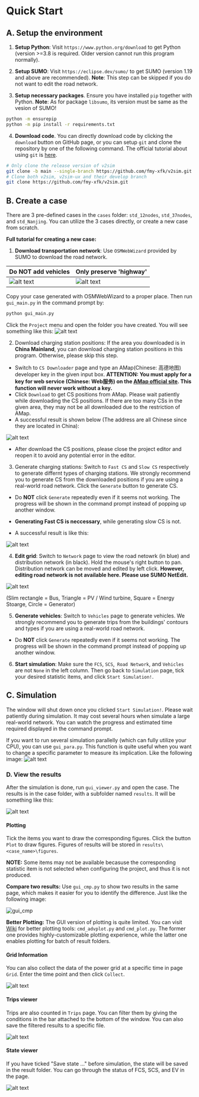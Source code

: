 # Quick Start

## A. Setup the environment

1. **Setup Python**: Visit `https://www.python.org/download` to get Python (version >=3.8 is required. Older version cannot run this program normally).

2. **Setup SUMO**: Visit `https://eclipse.dev/sumo/` to get SUMO (version 1.19 and above are recommended). **Note**: This step can be skipped if you do not want to edit the road network.

3. **Setup necessary packages**. Ensure you have installed `pip` together with Python. **Note**: As for package `libsumo`, its version must be same as the vesion of SUMO!
```bash
python -m ensurepip
python -m pip install -r requirements.txt
```

4. **Download code**. You can directly download code by clicking the `download` button on GitHub page, or you can setup `git` and clone the repository by one of the following command. The official tutorial about using `git` is [here](https://git-scm.com/book/en/v2/Getting-Started-Installing-Git).
```bash
# Only clone the release version of v2sim
git clone -b main --single-branch https://github.com/fmy-xfk/v2sim.git
# Clone both v2sim, v2sim-ux and their develop branch
git clone https://github.com/fmy-xfk/v2sim.git
```

## B. Create a case
There are 3 pre-defined cases in the `cases` folder: `std_12nodes`, `std_37nodes`, and `std_Nanjing`. You can utilize the 3 cases directly, or create a new case from scratch.

**Full tutorial for creating a new case:**

1. **Download transportation network**: Use  `OSMWebWizard` provided by SUMO to download the road network. 

|Do NOT add vehicles|Only preserve 'highway'|
|---|---|
|![alt text](/imgs/1.png)|![alt text](/imgs/2.png)|

Copy your case generated with OSMWebWizard to a proper place. Then run `gui_main.py` in the command prompt by:
```bash
python gui_main.py
```

Click the `Project` menu and open the folder you have created. You will see something like this:
![alt text](/imgs/3.png)

2. Download charging station positions: If the area you downloaded is in **China Mainland**, you can download charging station positions in this program. Otherwise, please skip this step.
+ Switch to `CS Downloader` page and type an AMap(Chinese: 高德地图) developer key in the given input box. **ATTENTION: You must apply for a key for web service (Chinese: Web服务) on the [AMap official site](https://lbs.amap.com/). This function will never work without a key.** 
+ Click `Download` to get CS positions from AMap. Please wait patiently while downloading the CS positions. If there are too many CSs in the given area, they may not be all downloaded due to the restriction of AMap.
+ A successful result is shown below (The address are all Chinese since they are located in China):

![alt text](/imgs/4.png)

+ After download the CS positions, please close the project editor and reopen it to avoid any potential error in the editor.

3. Generate charging stations: Switch to `Fast CS` and `Slow CS` respectively to generate differnt types of charging stations. We strongly recommend you to generate CS from the downloaded positions if you are using a real-world road network. Click the `Generate` button to generate CS.

+ Do **NOT** click `Generate` repeatedly even if it seems not working. The progress will be shown in the command prompt instead of popping up another window.

+ **Generating Fast CS is neccessary**, while generating slow CS is not.

+ A successful result is like this:

![alt text](/imgs/5.png)

4. **Edit grid**: Switch to `Network` page to view the road netowrk (in blue) and distribution network (in black). Hold the mouse's right button to pan. Distribution network can be moved and edited by left click. **However, editing road network is not available here. Please use SUMO NetEdit.**

![alt text](/imgs/11.png)

(Slim rectangle = Bus, Triangle = PV / Wind turbine, Square = Energy Stoarge, Circle = Generator)

5. **Generate vehicles**: Switch to `Vehicles` page to generate vehicles. We strongly recommend you to generate trips from the buildings' contours and types if you are using a real-world road network. 

+ Do **NOT** click `Generate` repeatedly even if it seems not working. The progress will be shown in the command prompt instead of popping up another window.

6. **Start simulation**: Make sure the `FCS`, `SCS`,` Road Network`, and `Vehicles` are not `None` in the left column. Then go back to `Simulation` page, tick your desired statistic items, and click `Start Simulation!`.


## C. Simulation
The window will shut down once you clicked `Start Simulation!`. Please wait patiently during simulation. It may cost several hours when simulate a large real-world network. You can watch the progress and estimated time required displayed in the command prompt.

If you want to run several simulation parallelly (which can fully utilize your CPU), you can use `gui_para.py`. This function is quite useful 
when you want to change a specific parameter to measure its implication. Like the following image:
![alt text](/imgs/10.png)

### D. View the results
After the simulation is done, run `gui_viewer.py` and open the case. The results is in the case folder, with a subfolder named `results`. It will be something like this:

![alt text](/imgs/6.png)

#### Plotting
Tick the items you want to draw the corresponding figures. Click the button `Plot` to draw figures. Figures of results will be stored in `results\<case_name>\figures`.

**NOTE:**  Some items may not be available becasuse the corresponding statistic item is not selected when configuring the project, and thus it is not produced. 

**Compare two results:** Use `gui_cmp.py` to show two results in the same page, which makes it easier for you to identify the difference. Just like the following image:

![gui_cmp](/imgs/9.png)

**Better Plotting:** The GUI version of plotting is quite limited. You can visit [Wiki](https://github.com/fmy-xfk/v2sim/wiki) for better plotting tools: `cmd_advplot.py` and `cmd_plot.py`. The former one provides highly-customizable plotting experience, while the latter one enables plotting for batch of result folders.

#### Grid Information
You can also collect the data of the power grid at a specific time in page `Grid`. Enter the time point and then click `Collect`.

![alt text](/imgs/7.png)

#### Trips viewer
Trips are also counted in `Trips` page. You can filter them by giving the conditions in the bar attached to the bottom of the window. You can also save the filtered results to a specific file.

![alt text](/imgs/8.png)

#### State viewer
If you have ticked "Save state ..." before simulation, the state will be saved in the result folder. You can go through the status of FCS, SCS, and EV in the page. 

![alt text](/imgs/12.png)